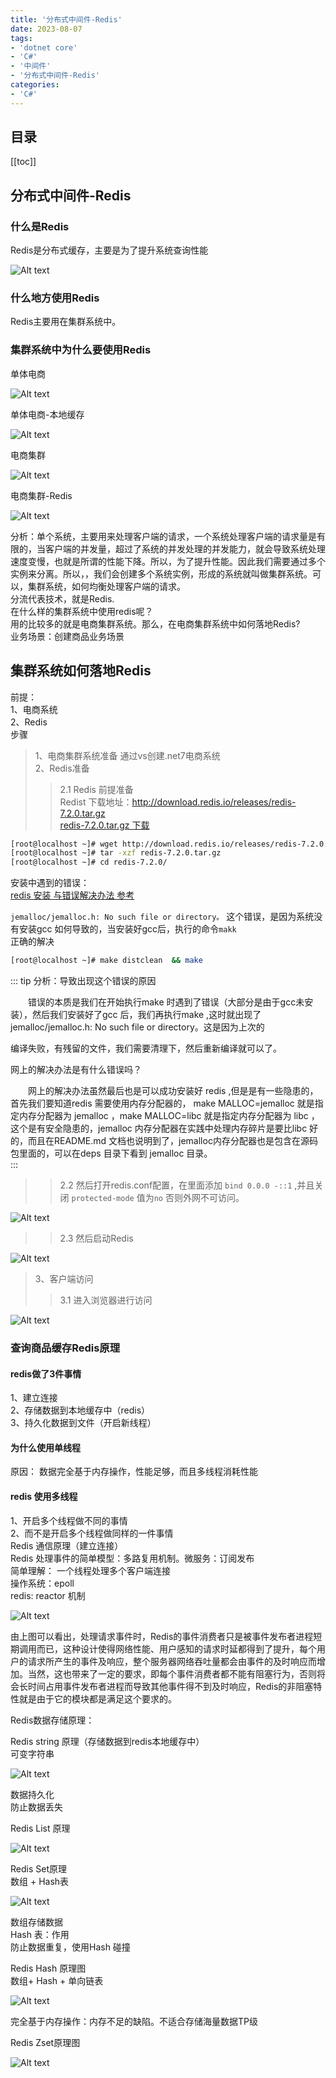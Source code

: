 ```yaml
---
title: '分布式中间件-Redis'
date: 2023-08-07
tags:
- 'dotnet core'
- 'C#'
- '中间件'
- '分布式中间件-Redis'
categories:
- 'C#'
---
```



## 目录
[[toc]]
## 分布式中间件-Redis

### 什么是Redis
Redis是分布式缓存，主要是为了提升系统查询性能  

![Alt text](/images/redis/redis_0001image.png)

### 什么地方使用Redis
Redis主要用在集群系统中。  
### 集群系统中为什么要使用Redis 

单体电商  

![Alt text](/images/redis/redis_0002image.png)

单体电商-本地缓存  
 
![Alt text](/images/redis/redis_0003image.png)

电商集群  

![Alt text](/images/redis/redis_0004image.png)

电商集群-Redis  

![Alt text](/images/redis/redis_0005image.png)  

分析：单个系统，主要用来处理客户端的请求，一个系统处理客户端的请求量是有限的，当客户端的并发量，超过了系统的并发处理的并发能力，就会导致系统处理速度变慢，也就是所谓的性能下降。所以，为了提升性能。因此我们需要通过多个实例来分离。所以，，我们会创建多个系统实例，形成的系统就叫做集群系统。可以，集群系统，如何均衡处理客户端的请求。    
分流代表技术，就是Redis.  
在什么样的集群系统中使用redis呢？    
用的比较多的就是电商集群系统。那么，在电商集群系统中如何落地Redis?   
业务场景：创建商品业务场景

## 集群系统如何落地Redis  
前提：  
1、电商系统   
2、Redis  
步骤  
>1、电商集群系统准备
   通过vs创建.net7电商系统   
>2、Redis准备  
>>2.1 Redis 前提准备   
   Redist 下载地址：http://download.redis.io/releases/redis-7.2.0.tar.gz   
   [redis-7.2.0.tar.gz 下载](http://download.redis.io/releases/redis-7.2.0.tar.gz)     

``` bash
[root@localhost ~]# wget http://download.redis.io/releases/redis-7.2.0.tar.gz 
[root@localhost ~]# tar -xzf redis-7.2.0.tar.gz
[root@localhost ~]# cd redis-7.2.0/
```
安装中遇到的错误：   
[redis 安装 与错误解决办法 参考](https://www.cnblogs.com/operationhome/p/9752935.html)   

 `jemalloc/jemalloc.h: No such file or directory。` 这个错误，是因为系统没有安装gcc 如何导致的，当安装好gcc后，执行的命令`makk`    
 正确的解决 

```bash
[root@localhost ~]# make distclean  && make
```
::: tip 分析：导致出现这个错误的原因    
 

　　错误的本质是我们在开始执行make 时遇到了错误（大部分是由于gcc未安装），然后我们安装好了gcc 后，我们再执行make  ,这时就出现了jemalloc/jemalloc.h: No such file or directory。这是因为上次的

编译失败，有残留的文件，我们需要清理下，然后重新编译就可以了。    

网上的解决办法是有什么错误吗？    

　　网上的解决办法虽然最后也是可以成功安装好 redis ,但是是有一些隐患的，首先我们要知道redis 需要使用内存分配器的， make  MALLOC=jemalloc  就是指定内存分配器为 jemalloc ，make MALLOC=libc 就是指定内存分配器为 libc ，这个是有安全隐患的，jemalloc 内存分配器在实践中处理内存碎片是要比libc 好的，而且在README.md 文档也说明到了，jemalloc内存分配器也是包含在源码包里面的，可以在deps  目录下看到 jemalloc 目录。     
:::
>>2.2 然后打开redis.conf配置，在里面添加 `bind 0.0.0 -::1` ,并且关闭 `protected-mode` 值为`no` 否则外网不可访问。

![Alt text](/images/redis/redis_0006image.png)  

>>2.3 然后启动Redis 

![Alt text](/images/redis/redis_0007image.png)  

>3、客户端访问  
>> 3.1 进入浏览器进行访问  

![Alt text](/images/redis/redis_0008image.png)  

### 查询商品缓存Redis原理   
#### redis做了3件事情  
1、建立连接  
2、存储数据到本地缓存中（redis）   
3、持久化数据到文件（开启新线程）  
#### 为什么使用单线程  
原因： 数据完全基于内存操作，性能足够，而且多线程消耗性能   
#### redis 使用多线程   
1、开启多个线程做不同的事情  
2、而不是开启多个线程做同样的一件事情  
Redis 通信原理（建立连接）  
Redis 处理事件的简单模型：多路复用机制。微服务：订阅发布    
简单理解： 一个线程处理多个客户端连接  
操作系统：epoll   
redis: reactor 机制  

![Alt text](/images/redis/redis_0009image.png)  

由上图可以看出，处理请求事件时，Redis的事件消费者只是被事件发布者进程短期调用而已，这种设计使得网络性能、用户感知的请求时延都得到了提升，每个用户的请求所产生的事件及响应，整个服务器网络吞吐量都会由事件的及时响应而增加。当然，这也带来了一定的要求，即每个事件消费者都不能有阻塞行为，否则将会长时间占用事件发布者进程而导致其他事件得不到及时响应，Redis的非阻塞特性就是由于它的模块都是满足这个要求的。  

Redis数据存储原理：  

 Redis string 原理（存储数据到redis本地缓存中）  
 可变字符串   

![Alt text](/images/redis/redis_0010image.png)

数据持久化   
防止数据丢失   

Redis List 原理   

![Alt text](/images/redis/redis_0011image.png)  


Redis Set原理  
数组 + Hash表  

![Alt text](/images/redis/redis_0012image.png)  

数组存储数据  
Hash 表：作用   
防止数据重复，使用Hash 碰撞   

Redis Hash 原理图  
数组+ Hash + 单向链表  

![Alt text](/images/redis/redis_0013image.png)  

完全基于内存操作：内存不足的缺陷。不适合存储海量数据TP级   

Redis Zset原理图  

![Alt text](/images/redis/redis_0014image.png)  

